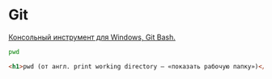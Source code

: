 # Git

[Консольный инструмент для Windows, Git Bash.](https://git-scm.com/download/win)



```bash
pwd
```
```html
<h1>pwd (от англ. print working directory — «показать рабочую папку»)</h1>
```

